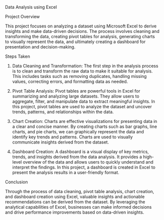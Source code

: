 Data Analysis using Excel

Project Overview

This project focuses on analyzing a dataset using Microsoft Excel to derive insights and make data-driven decisions. The process involves cleaning and transforming the data, creating pivot tables for analysis, generating charts to visually represent the data, and ultimately creating a dashboard for presentation and decision-making.

Steps Taken

1. Data Cleaning and Transformation:
The first step in the analysis process is to clean and transform the raw data to make it suitable for analysis. This includes tasks such as removing duplicates, handling missing values, correcting errors, and formatting data as needed.

2. Pivot Table Analysis: 
Pivot tables are powerful tools in Excel for summarizing and analyzing large datasets. They allow users to aggregate, filter, and manipulate data to extract meaningful insights. In this project, pivot tables are used to analyze the dataset and uncover trends, patterns, and relationships within the data.

3. Chart Creation: 
Charts are effective visualizations for presenting data in a clear and concise manner. By creating charts such as bar graphs, line charts, and pie charts, we can graphically represent the data and identify key trends and patterns. Charts are used to visually communicate insights derived from the dataset.

4. Dashboard Creation: 
A dashboard is a visual display of key metrics, trends, and insights derived from the data analysis. It provides a high-level overview of the data and allows users to quickly understand and interpret the findings. In this project, a dashboard is created in Excel to present the analysis results in a user-friendly format.

Conclusion

Through the process of data cleaning, pivot table analysis, chart creation, and dashboard creation using Excel, valuable insights and actionable recommendations can be derived from the dataset. By leveraging the analytical capabilities of Excel, businesses can make informed decisions and drive performance improvements based on data-driven insights.
